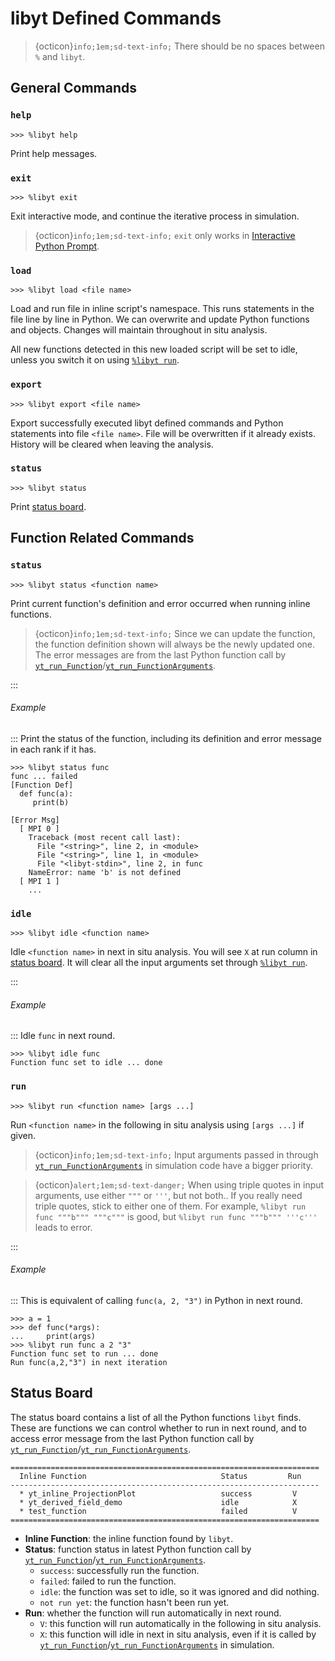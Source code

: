 # libyt Defined Commands

> {octicon}`info;1em;sd-text-info;` There should be no spaces between `%` and `libyt`.

## General Commands

### `help`
```
>>> %libyt help
```
Print help messages.

### `exit`
```
>>> %libyt exit
```
Exit interactive mode, and continue the iterative process in simulation. 

> {octicon}`info;1em;sd-text-info;` `exit` only works in [Interactive Python Prompt](./interactive-python-prompt.md#interactive-python-prompt).

### `load`
```
>>> %libyt load <file name>
```
Load and run file in inline script's namespace. This runs statements in the file line by line in Python. We can overwrite and update Python functions and objects. Changes will maintain throughout in situ analysis.

All new functions detected in this new loaded script will be set to idle, unless you switch it on using [`%libyt run`](#run).

### `export`
```
>>> %libyt export <file name>
```
Export successfully executed libyt defined commands and Python statements into file `<file name>`. File will be overwritten if it already exists. History will be cleared when leaving the analysis.

### `status`
```
>>> %libyt status
```
Print [status board](#status-board).

## Function Related Commands

### `status`
```
>>> %libyt status <function name>
```
Print current function's definition and error occurred when running inline functions.

> {octicon}`info;1em;sd-text-info;` Since we can update the function, the function definition shown will always be the newly updated one. The error messages are from the last Python function call by [`yt_run_Function`](../libyt-api/run-python-function.md#yt-run-function)/[`yt_run_FunctionArguments`](../libyt-api/run-python-function.md#yt-run-functionarguments).

:::
###### Example
:::
Print the status of the function, including its definition and error message in each rank if it has.
```
>>> %libyt status func
func ... failed
[Function Def]
  def func(a):
     print(b)
  
[Error Msg]
  [ MPI 0 ]
    Traceback (most recent call last):
      File "<string>", line 2, in <module>
      File "<string>", line 1, in <module>
      File "<libyt-stdin>", line 2, in func
    NameError: name 'b' is not defined
  [ MPI 1 ] 
    ...
```

### `idle`
```
>>> %libyt idle <function name>
```
Idle `<function name>` in next in situ analysis. You will see `X` at run column in [status board](#status-board). It will clear all the input arguments set through [`%libyt run`](#run).

:::
###### Example
:::
Idle `func` in next round.
```
>>> %libyt idle func
Function func set to idle ... done
```

### `run`
```
>>> %libyt run <function name> [args ...]
```
Run `<function name>` in the following in situ analysis using `[args ...]` if given.

> {octicon}`info;1em;sd-text-info;` Input arguments passed in through [`yt_run_FunctionArguments`](../libyt-api/run-python-function.md#yt-run-functionarguments) in simulation code have a bigger priority.

> {octicon}`alert;1em;sd-text-danger;` When using triple quotes in input arguments, use either `"""` or `'''`, but not both.. If you really need triple quotes, stick to either one of them. For example, `%libyt run func """b""" """c"""` is good, but `%libyt run func """b""" '''c'''` leads to error.

:::
###### Example
:::
This is equivalent of calling `func(a, 2, "3")` in Python in next round.
```
>>> a = 1
>>> def func(*args):
...     print(args)
>>> %libyt run func a 2 "3"
Function func set to run ... done
Run func(a,2,"3") in next iteration
```

## Status Board
The status board contains a list of all the Python functions `libyt` finds.
These are functions we can control whether to run in next round, and to access error message from the last Python function call by [`yt_run_Function`](../libyt-api/run-python-function.md#yt-run-function)/[`yt_run_FunctionArguments`](../libyt-api/run-python-function.md#yt-run-functionarguments).
```text
=====================================================================
  Inline Function                              Status         Run
---------------------------------------------------------------------
  * yt_inline_ProjectionPlot                   success         V
  * yt_derived_field_demo                      idle            X
  * test_function                              failed          V
=====================================================================
```
- **Inline Function**: the inline function found by `libyt`.
- **Status**: function status in latest Python function call by [`yt_run_Function`](../libyt-api/run-python-function.md#yt-run-function)/[`yt_run_FunctionArguments`](../libyt-api/run-python-function.md#yt-run-functionarguments).
  - `success`: successfully run the function.
  - `failed`: failed to run the function.
  - `idle`: the function was set to idle, so it was ignored and did nothing.
  - `not run yet`: the function hasn't been run yet.
- **Run**: whether the function will run automatically in next round.
  - `V`: this function will run automatically in the following in situ analysis.
  - `X`: this function will idle in next in situ analysis, even if it is called by [`yt_run_Function`](../libyt-api/run-python-function.md#yt-run-function)/[`yt_run_FunctionArguments`](../libyt-api/run-python-function.md#yt-run-functionarguments) in simulation.
